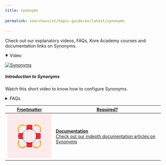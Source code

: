 ```yaml
---
title: synonyms

permalink: searchassist/topic-guide/en/latest/synonyms

---
```

<!--#### Topic Guide
###### Synonyms-->

  Check out our explanatory videos, FAQs, Kore Academy courses and documentation links on Synonyms.

<details class="introduction-video" open>
  <summary>Video
  </summary>
  
   [![Synonyms](images/VideoCoverImage.png)](https://player.vimeo.com/video/751567450?h=40c1e869d7&badge=0&autopause=0&player_id=0&app_id=58479/embed)

  ##### Introduction to Synonyms
  Watch this short video to know how to configure Synonyms.

</details>

<details>
  <summary>FAQs
  </summary>

  <a class="doc-link" target="_blank" href="https://docs.kore.ai/searchassist/concepts/managing-relevance/managing-relevance/#Adding_Synonyms">
 
  What are Synonyms and their types?


</a>

 <a class="doc-link" target="_blank" href="https://docs.kore.ai/searchassist/concepts/managing-relevance/managing-relevance/#Adding_Synonyms">
 
  How do I add Synonyms?

</a>
 

</details>


<a class="doc-link" target="_blank" href="https://docs.kore.ai/searchassist/concepts/managing-relevance/managing-relevance/#Adding_Synonyms">
 
| Frontmatter | Required? |
|-------------|-------------|
| ![alt text](images/SA_Documentation.svg "Title") | **Documentation**  <br /> Check out our indepth documentation articles on Synonyms | 


</a>

